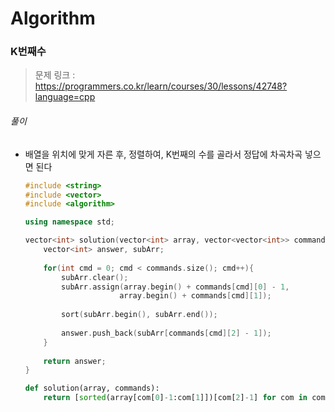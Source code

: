 # Algorithm

### K번째수

> 문제 링크 : https://programmers.co.kr/learn/courses/30/lessons/42748?language=cpp



###### 풀이

* 배열을 위치에 맞게 자른 후, 정렬하여, K번째의 수를 골라서 정답에 차곡차곡 넣으면 된다

  ```c++
  #include <string>
  #include <vector>
  #include <algorithm>
  
  using namespace std;
  
  vector<int> solution(vector<int> array, vector<vector<int>> commands) {
      vector<int> answer, subArr;
      
      for(int cmd = 0; cmd < commands.size(); cmd++){
          subArr.clear();
          subArr.assign(array.begin() + commands[cmd][0] - 1, 
                       array.begin() + commands[cmd][1]);
          
          sort(subArr.begin(), subArr.end());
          
          answer.push_back(subArr[commands[cmd][2] - 1]);
      }
      
      return answer;
  }
  ```

  
  
  ```python
  def solution(array, commands):
      return [sorted(array[com[0]-1:com[1]])[com[2]-1] for com in commands]
  ```
  
  